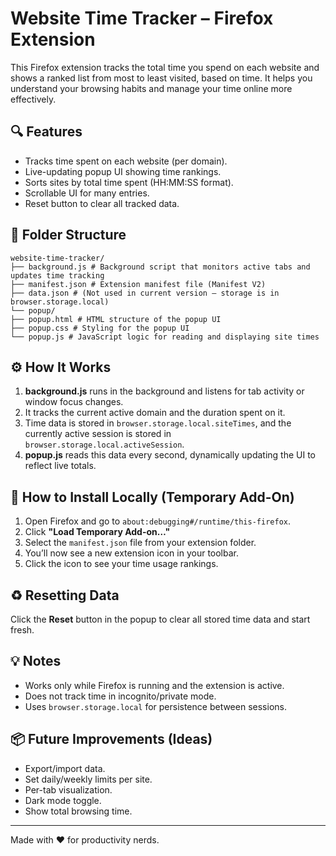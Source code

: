 # Website Time Tracker – Firefox Extension

This Firefox extension tracks the total time you spend on each website and shows a ranked list from most to least visited, based on time. It helps you understand your browsing habits and manage your time online more effectively.

## 🔍 Features

- Tracks time spent on each website (per domain).
- Live-updating popup UI showing time rankings.
- Sorts sites by total time spent (HH:MM:SS format).
- Scrollable UI for many entries.
- Reset button to clear all tracked data.

## 🧱 Folder Structure

```
website-time-tracker/
├── background.js # Background script that monitors active tabs and updates time tracking
├── manifest.json # Extension manifest file (Manifest V2)
├── data.json # (Not used in current version — storage is in browser.storage.local)
└── popup/
├── popup.html # HTML structure of the popup UI
├── popup.css # Styling for the popup UI
└── popup.js # JavaScript logic for reading and displaying site times
```

## ⚙️ How It Works

1. **background.js** runs in the background and listens for tab activity or window focus changes.
2. It tracks the current active domain and the duration spent on it.
3. Time data is stored in `browser.storage.local.siteTimes`, and the currently active session is stored in `browser.storage.local.activeSession`.
4. **popup.js** reads this data every second, dynamically updating the UI to reflect live totals.

## 🧪 How to Install Locally (Temporary Add-On)

1. Open Firefox and go to `about:debugging#/runtime/this-firefox`.
2. Click **"Load Temporary Add-on…"**
3. Select the `manifest.json` file from your extension folder.
4. You’ll now see a new extension icon in your toolbar.
5. Click the icon to see your time usage rankings.

## ♻️ Resetting Data

Click the **Reset** button in the popup to clear all stored time data and start fresh.

## 💡 Notes

- Works only while Firefox is running and the extension is active.
- Does not track time in incognito/private mode.
- Uses `browser.storage.local` for persistence between sessions.

## 📦 Future Improvements (Ideas)

- Export/import data.
- Set daily/weekly limits per site.
- Per-tab visualization.
- Dark mode toggle.
- Show total browsing time.

---

Made with ❤️ for productivity nerds.
